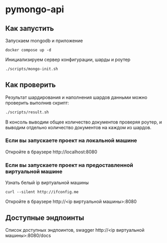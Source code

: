# pymongo-api

## Как запустить

Запускаем mongodb и приложение

```shell
docker compose up -d
```

Инициализируем сервер конфигурации, шарды и роутер

```bash
./scripts/mongo-init.sh
```

## Как проверить

Результат шардирования и наполнения шардов данными можно проверить выполнив скрипт:
```bash
./scripts/result.sh
```
В консоль выводим общее количество документов проверяя роутер, и выводим отдельно количество документов на каждом из шардов.
### Если вы запускаете проект на локальной машине

Откройте в браузере http://localhost:8080

### Если вы запускаете проект на предоставленной виртуальной машине

Узнать белый ip виртуальной машины

```shell
curl --silent http://ifconfig.me
```

Откройте в браузере http://<ip виртуальной машины>:8080

## Доступные эндпоинты

Список доступных эндпоинтов, swagger http://<ip виртуальной машины>:8080/docs
